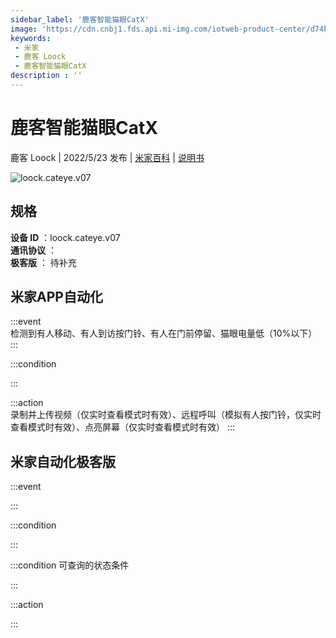```yaml
---
sidebar_label: '鹿客智能猫眼CatX'
image: 'https://cdn.cnbj1.fds.api.mi-img.com/iotweb-product-center/d74b2c550d00fc63914d470dd1916c7a_1647503686359.png?GalaxyAccessKeyId=AKVGLQWBOVIRQ3XLEW&Expires=9223372036854775807&Signature=stP3ItRDuMUFdfX3IzisWKy1b1Q='
keywords: 
 - 米家
 - 鹿客 Loock
 - 鹿客智能猫眼CatX
description : ''
---
```

# 鹿客智能猫眼CatX

鹿客 Loock | 2022/5/23 发布 | [米家百科](https://home.mi.com/webapp/content/baike/product/index.html?model=loock.cateye.v07) | [说明书](https://home.mi.com/views/introduction.html?model=loock.cateye.v07&region=cn)

![loock.cateye.v07](https://cdn.cnbj1.fds.api.mi-img.com/iotweb-product-center/d74b2c550d00fc63914d470dd1916c7a_1647503686359.png?GalaxyAccessKeyId=AKVGLQWBOVIRQ3XLEW&Expires=9223372036854775807&Signature=stP3ItRDuMUFdfX3IzisWKy1b1Q=)

## 规格  
> 
**设备 ID** ：loock.cateye.v07  
**通讯协议** ：  
**极客版**  ： 待补充 


## 米家APP自动化  

:::event  
检测到有人移动、有人到访按门铃、有人在门前停留、猫眼电量低（10%以下）
:::

:::condition  

:::

:::action   
录制并上传视频（仅实时查看模式时有效）、远程呼叫（模拟有人按门铃，仅实时查看模式时有效）、点亮屏幕（仅实时查看模式时有效）
:::

## 米家自动化极客版  

:::event  

:::

:::condition  

:::

:::condition 可查询的状态条件  

:::

:::action  

:::

        
